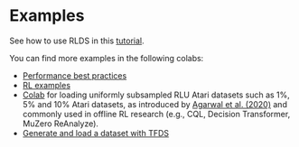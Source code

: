 # Examples

See how to use RLDS in this
[tutorial](https://colab.research.google.com/github/google-research/rlds/blob/main/rlds/examples/rlds_tutorial.ipynb).


You can find more examples in the following colabs:

*   [Performance best practices](https://colab.research.google.com/github/google-research/rlds/blob/main/rlds/examples/rlds_performance.ipynb)
*   [RL examples](https://colab.research.google.com/github/google-research/rlds/blob/main/rlds/examples/rlds_examples.ipynb)
*   [Colab](https://colab.research.google.com/github/google-research/rlds/blob/main/rlds/examples/tfds_rlu_atari.ipynb)
    for loading uniformly subsampled RLU Atari datasets such as 1%, 5% and 10%
    Atari datasets, as introduced by
    [Agarwal et al. (2020)](https://arxiv.org/abs/1907.04543) and commonly used
    in offline RL research (e.g., CQL, Decision Transformer, MuZero ReAnalyze).
*   [Generate and load a dataset with TFDS](https://colab.research.google.com/github/google-research/rlds/blob/main/rlds/examples/rlds_tfds_envlogger.ipynb)
